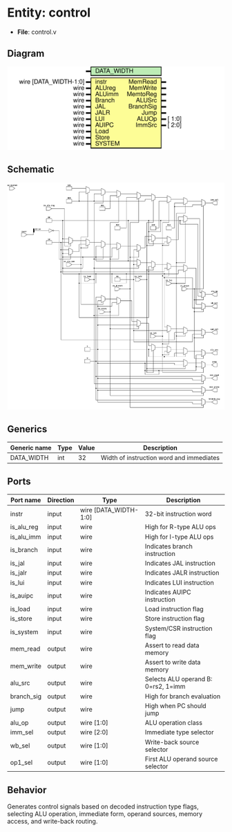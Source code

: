 # Entity: control
- **File**: control.v

## Diagram
![Diagram](../images/docs/control.svg "Diagram")

## Schematic
![Schematic](../images/schematics/control.svg "Schematic")
## Generics

| Generic name | Type | Value | Description |
| ------------ | ---- | ----- | ----------- |
| DATA_WIDTH   | int  | 32    | Width of instruction word and immediates |

## Ports

| Port name | Direction | Type                  | Description |
| --------- | --------- | --------------------- | ----------- |
| instr     | input     | wire [DATA_WIDTH-1:0] | 32-bit instruction word |
| is_alu_reg| input     | wire                  | High for R-type ALU ops |
| is_alu_imm| input     | wire                  | High for I-type ALU ops |
| is_branch | input     | wire                  | Indicates branch instruction |
| is_jal    | input     | wire                  | Indicates JAL instruction |
| is_jalr   | input     | wire                  | Indicates JALR instruction |
| is_lui    | input     | wire                  | Indicates LUI instruction |
| is_auipc  | input     | wire                  | Indicates AUIPC instruction |
| is_load   | input     | wire                  | Load instruction flag |
| is_store  | input     | wire                  | Store instruction flag |
| is_system | input     | wire                  | System/CSR instruction flag |
| mem_read  | output    | wire                  | Assert to read data memory |
| mem_write | output    | wire                  | Assert to write data memory |
| alu_src   | output    | wire                  | Selects ALU operand B: 0=rs2, 1=imm |
| branch_sig| output    | wire                  | High for branch evaluation |
| jump      | output    | wire                  | High when PC should jump |
| alu_op    | output    | wire [1:0]            | ALU operation class |
| imm_sel   | output    | wire [2:0]            | Immediate type selector |
| wb_sel    | output    | wire [1:0]            | Write-back source selector |
| op1_sel   | output    | wire [1:0]            | First ALU operand source selector |

## Behavior
Generates control signals based on decoded instruction type flags, selecting ALU operation, immediate form, operand sources, memory access, and write-back routing.

